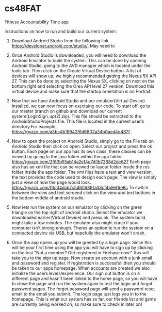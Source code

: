 # cs48FAT
Fitness Accountability Time app

Instructions on how to run and build our current system:
1. Download Android Studio from the following link https://developer.android.com/studio/. May need to 

2. Once Android Studio is downloaded, you will need to download the Android Emulator to build the system. This can be done by opening Android Studio, going to the AVD manager which is located under the tools tab. Then click on the Create Virtual Device button. A list of devices will show up, we highly recommended getting the Nexus 5X API 27. This can be done by selecting the Nexus 5X, clicking on next on the bottom right and selecting the Oreo API level 27 version. Download this virtual device and make sure that the startup orientation is on Portrait.

3. Now that we have Android Studio and our emulator(Virtual Device) installed, we can now focus on exectuing our code. To start off, go to our master branch on github and download our current system(LoginSign_up(2).zip). This file should be extracted to the AndroidStudioProjects file. This file is located in the current user's directory.For example, https://gyazo.com/a3bc4b16942f8d6802a34b0aed4d487f .

4. Now to open the project on Android Studio, simply go to the File tab on Android Studio then click on open. Select our project and press the ok button. Each page on our app has its own class, these classes can be viewed by going to the java folder within the app folder.
https://gyazo.com/2f63b55ab14a2e14e7d0b7288d2dc627
Each page also has an xml file that can be viewed by layout folder inside the res folder inside the app folder. The xml files have a text and view version, the text provides the code used to design each page. The view is simply just a view of how the page would look.
https://gyazo.com/f0c34dab7c54606391a03cf4b9ef6e8c
To switch between the view and text screend click on the view and text buttons in the bottom middle of android studio.

5. Now lets run the system on our emulator by clicking on the green triangle on the top right of android studio. Select the emulator we downloaded earlier(Virtual Device) and press ok. The system build might take a few minutes. The emulator also might crash if your computer isn't strong enough. Theres an option to run the system on a connected device via USB, but hopefully the emulator won't crash.

6. Once the app opens up you will be greeted by a login page. Since this will be your first time using the app you will have to sign up by clicking on the test "Not a member? Get registered in Firebase now!" this will take you to the sign up page. Now create an account with a junk email and password and register. If registration is successfull then you should be taken to our apps homepage. When accounts are created we also initialize the users levels/experience. Our sign out button is on a different page and hasn't been linked to the home page, so you will have to close the page and run the system again to test the login and forgot password pages. The forgot password page will send a password reset email to the email you submit. The login page just logs you in to the homepage. This is what our system has so far, our friends list and game are currently being worked on, so make sure to check in later on!
